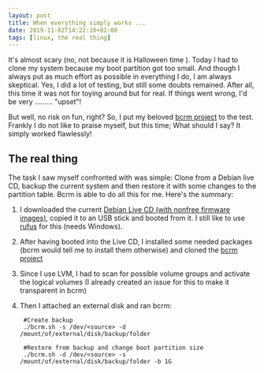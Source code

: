 ```yaml
---
layout: post
title: When everything simply works ...
date: 2019-11-02T14:22:10+01:00
tags: [linux, the real thing]
---
```


It's almost scary (no, not because it is Halloween time ). Today I had to clone my system because my boot partition got too small. And though I always put as much effort as possible in everything I do, I am always skeptical. Yes, I did a lot of testing, but still some doubts remained. After all, this time it was not for toying around but for real. If things went wrong, I'd be very ......... "upset"!

But well, no risk on fun, right? So, I put my beloved [bcrm project](https://github.com/Jeansen/bcrm) to the test. Frankly I do not like to praise myself, but this time; What should I say? It simply worked flawlessly!

## The real thing

The task I saw myself confronted with was simple: Clone from a Debian live CD, backup the current system and then restore it with some changes to the partition table. Bcrm is able to do all this for me. Here's the summary:

1) I downloaded the current [Debian Live CD (with nonfree firmware images)](https://cdimage.debian.org/cdimage/unofficial/non-free/cd-including-firmware/), copied it to an USB stick and booted from it. I still like to use [rufus](https://github.com/pbatard/rufus) for this (needs Windows).
2) After having booted into the Live CD, I installed some needed packages (bcrm would tell me to install them otherwise) and cloned the [bcrm project](https://github.com/Jeansen/bcrm)
4) Since I use LVM, I had to scan for possible volume groups and activate the logical volumes (I already created an issue for this to make it transparent in bcrm)
5) Then I attached an external disk and ran bcrm:
    
        #Create backup
        ./bcrm.sh -s /dev/<source> -d /mount/of/external/disk/backup/folder
        
        #Restore from backup and change boot partition size
        ./bcrm.sh -d /dev/<source> -s /mount/of/external/disk/backup/folder -b 1G
        
